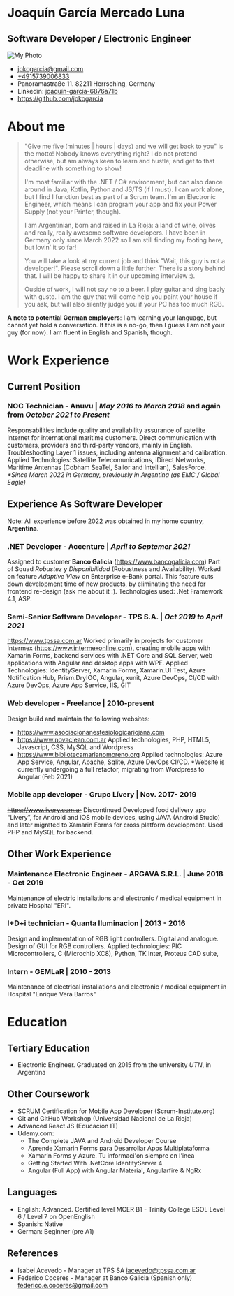 # Joaquín García Mercado Luna
## Software Developer / Electronic Engineer ##
![My Photo](https://irazu.com.ar/images/profileSmaller.jpg "Joaquin Garcia Photo")

- jokogarcia@gmail.com
- [+4915739006833](tel://+4915739006833)
- Panoramastraße 11. 82211 Herrsching, Germany
- Linkedin: [joaquín-garcía-6876a71b](https://www.linkedin.com/in/joaqu%C3%ADn-garc%C3%ADa-6876a71b)
- https://github.com/jokogarcia

# About me #
>"Give me five (minutes | hours | days) and we will get back to you" is the motto! Nobody knows everything right? I do not pretend otherwise, but am always keen to learn and hustle; and get to that deadline with something to show!
>
>I'm most familiar with the .NET / C# environment, but can also dance around in Java, Kotlin, Python and JS/TS (if I must). I can work alone, but I find I function best as part of a Scrum team. I'm an Electronic Engineer, which means I can program your app and fix your Power Supply (not your Printer, though).
>
>I am Argentinian, born and raised in La Rioja: a land of wine, olives and really, really awesome software developers. I have been in Germany only since March 2022 so I am still finding my footing here, but lovin' it so far!
>
>You will take a look at my current job and think "Wait, this guy is not a developer!". Please scroll down a little further. There is a story behind that. I will be happy to share it in our upcoming interview :).
>
>Ouside of work, I will not say no to a beer. I play guitar and sing badly with gusto. I am the guy that will come help you paint your house if you ask, but will also silently judge you if your PC has too much RGB. 

**A note to potential German employers**: I am learning your language, but cannot yet hold a conversation. If this is a no-go, then I guess I am not your guy (for now). I am fluent in English and Spanish, though. 
# Work Experience #
## Current Position ##
### NOC Technician - Anuvu | *May 2016 to March 2018* and again from *October 2021 to Present* ###
Responsabilities include quality and availability assurance of satellite Internet for international maritime customers. Direct communication with customers, providers and third-party vendors, mainly in English. Troubleshooting Layer 1 issues, including antenna alignment and calibration.
Applied Technologies: Satellite Telecomunications, iDirect Networks, Maritime Antennas (Cobham SeaTel, Sailor and Intellian), SalesForce. *\*Since March 2022 in Germany, previously in Argentina (as EMC / Global Eagle)*

## Experience As Software Developer ##
Note: All experience before 2022 was obtained in my home country, **Argentina**.

### .NET Developer - Accenture | *April to Septemer 2021* ###
Assigned to customer **Banco Galicia** (https://www.bancogalicia.com)
Part of Squad *Robustez y Disponibilidad* (Robustness and Availability).
Worked on feature *Adaptive View* on Enterprise e-Bank portal. This feature cuts down development time of new products, by eliminating the need for frontend re-design (ask me about it :).
Technologies used: .Net Framework 4.1, ASP.

### Semi-Senior Software Developer - TPS S.A. | *Oct 2019 to April 2021*  ###
https://www.tpssa.com.ar
Worked primarily in projects for customer Intermex (https://www.intermexonline.com), creating mobile apps with Xamarin Forms, backend services with .NET Core and SQL Server, web applications with Angular and desktop apps with WPF.
Applied Technologies: IdentityServer, Xamarin Forms, Xamarin.UI Test, Azure Notification Hub, Prism.DryIOC, Angular, xunit, Azure DevOps, CI/CD with Azure DevOps, Azure App Service, IIS, GIT

### Web developer -  Freelance | 2010-present ###
Design build and maintain the following websites:
- https://www.asociacionanestesiologicariojana.com
- https://www.novaclean.com.ar
	Applied technologies, PHP, HTML5, Javascript, CSS, MySQL and Wordpress
- https://www.bibliotecamarianomoreno.org
	Applied technologies: Azure App Service, Angular, Apache, Sqlite, Azure DevOps CI/CD.
	\*Website is currently undergoing a full refactor, migrating from Wordpress to Angular (Feb 2021)

### Mobile app developer - Grupo Lívery | Nov. 2017- 2019  ###
~~https://www.livery.com.ar~~  Discontinued
Developed food delivery app “Lívery”, for Android and iOS mobile devices, using JAVA (Android Studio) and later migrated to Xamarin Forms for cross platform development. Used PHP and MySQL for backend.

## Other Work Experience ##
### Maintenance Electronic Engineer - ARGAVA S.R.L. | June 2018 - Oct 2019 ###
Maintenance of electric installations and electronic / medical equipment in private Hospital "ERI".

### I+D+i technician - Quanta Iluminacion | 2013 - 2016 ###
Design and implementation of RGB light controllers. Digital and analogue. Design of GUI for RGB controllers. Applied technologies: PIC Microcontrollers, C (Microchip XC8), Python, TK Inter, Proteus CAD suite, 

### Intern - GEMLaR | 2010 - 2013 ###
Maintenance of electrical installations and electronic / medical equipment in Hospital "Enrique Vera Barros"
# Education #
## Tertiary Education ##
- Electronic Engineer. Graduated on 2015 from the university *UTN*, in Argentina

## Other Coursework ##
- SCRUM Certification for Mobile App Developer (Scrum-Institute.org)
- Git and GitHub Workshop (Universidad Nacional de La Rioja)
- Advanced React.JS (Educacion IT)
- Udemy.com:
	- The Complete JAVA and Android Developer Course
	- Aprende Xamarin Forms para Desarrollar Apps Multiplataforma
	- Xamarin Forms y Azure. Tu informaci'on siempre en l'inea
	- Getting Started With .NetCore IdentityServer 4
	- Angular (Full App) with Angular Material, Angularfire & NgRx

## Languages ##
- English: Advanced. Certified level  MCER B1 - Trinity College ESOL Level 6 / Level 7 on OpenEnglish 
- Spanish: Native
- German: Beginner (pre A1)

## References ##
- Isabel Acevedo - Manager at TPS SA
iacevedo@tpssa.com.ar 
- Federico Coceres - Manager at Banco Galicia (Spanish only)
federico.e.coceres@gmail.com


